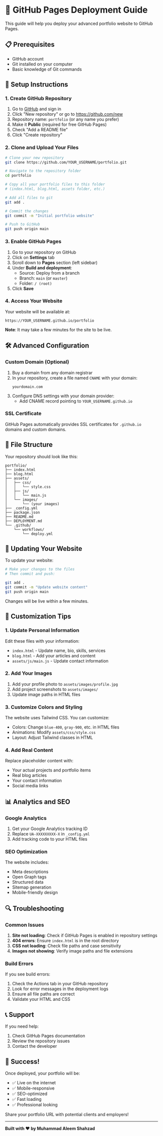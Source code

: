 # 🚀 GitHub Pages Deployment Guide

This guide will help you deploy your advanced portfolio website to GitHub Pages.

## 📋 Prerequisites

- GitHub account
- Git installed on your computer
- Basic knowledge of Git commands

## 🔧 Setup Instructions

### 1. Create GitHub Repository

1. Go to [GitHub](https://github.com) and sign in
2. Click "New repository" or go to https://github.com/new
3. Repository name: `portfolio` (or any name you prefer)
4. Make it **Public** (required for free GitHub Pages)
5. Check "Add a README file"
6. Click "Create repository"

### 2. Clone and Upload Your Files

```bash
# Clone your new repository
git clone https://github.com/YOUR_USERNAME/portfolio.git

# Navigate to the repository folder
cd portfolio

# Copy all your portfolio files to this folder
# (index.html, blog.html, assets folder, etc.)

# Add all files to git
git add .

# Commit the changes
git commit -m "Initial portfolio website"

# Push to GitHub
git push origin main
```

### 3. Enable GitHub Pages

1. Go to your repository on GitHub
2. Click on **Settings** tab
3. Scroll down to **Pages** section (left sidebar)
4. Under **Build and deployment**:
   - Source: Deploy from a branch
   - Branch: `main` (or `master`)
   - Folder: `/ (root)`
5. Click **Save**

### 4. Access Your Website

Your website will be available at:
```
https://YOUR_USERNAME.github.io/portfolio
```

**Note**: It may take a few minutes for the site to be live.

## 🛠️ Advanced Configuration

### Custom Domain (Optional)

1. Buy a domain from any domain registrar
2. In your repository, create a file named `CNAME` with your domain:
   ```
   yourdomain.com
   ```
3. Configure DNS settings with your domain provider:
   - Add CNAME record pointing to `YOUR_USERNAME.github.io`

### SSL Certificate

GitHub Pages automatically provides SSL certificates for `.github.io` domains and custom domains.

## 📁 File Structure

Your repository should look like this:

```
portfolio/
├── index.html
├── blog.html
├── assets/
│   ├── css/
│   │   └── style.css
│   ├── js/
│   │   └── main.js
│   └── images/
│       └── (your images)
├── _config.yml
├── package.json
├── README.md
├── DEPLOYMENT.md
└── .github/
    └── workflows/
        └── deploy.yml
```

## 🔄 Updating Your Website

To update your website:

```bash
# Make your changes to the files
# Then commit and push:

git add .
git commit -m "Update website content"
git push origin main
```

Changes will be live within a few minutes.

## 🎨 Customization Tips

### 1. Update Personal Information

Edit these files with your information:
- `index.html` - Update name, bio, skills, services
- `blog.html` - Add your articles and content
- `assets/js/main.js` - Update contact information

### 2. Add Your Images

1. Add your profile photo to `assets/images/profile.jpg`
2. Add project screenshots to `assets/images/`
3. Update image paths in HTML files

### 3. Customize Colors and Styling

The website uses Tailwind CSS. You can customize:
- Colors: Change `blue-400`, `gray-900`, etc. in HTML files
- Animations: Modify `assets/css/style.css`
- Layout: Adjust Tailwind classes in HTML

### 4. Add Real Content

Replace placeholder content with:
- Your actual projects and portfolio items
- Real blog articles
- Your contact information
- Social media links

## 📊 Analytics and SEO

### Google Analytics

1. Get your Google Analytics tracking ID
2. Replace `UA-XXXXXXXXX-X` in `_config.yml`
3. Add tracking code to your HTML files

### SEO Optimization

The website includes:
- Meta descriptions
- Open Graph tags
- Structured data
- Sitemap generation
- Mobile-friendly design

## 🔍 Troubleshooting

### Common Issues

1. **Site not loading**: Check if GitHub Pages is enabled in repository settings
2. **404 errors**: Ensure `index.html` is in the root directory
3. **CSS not loading**: Check file paths and case sensitivity
4. **Images not showing**: Verify image paths and file extensions

### Build Errors

If you see build errors:
1. Check the Actions tab in your GitHub repository
2. Look for error messages in the deployment logs
3. Ensure all file paths are correct
4. Validate your HTML and CSS

## 📞 Support

If you need help:
1. Check GitHub Pages documentation
2. Review the repository issues
3. Contact the developer

## 🎉 Success!

Once deployed, your portfolio will be:
- ✅ Live on the internet
- ✅ Mobile-responsive
- ✅ SEO-optimized
- ✅ Fast loading
- ✅ Professional looking

Share your portfolio URL with potential clients and employers!

---

**Built with ❤️ by Muhammad Aleem Shahzad**
